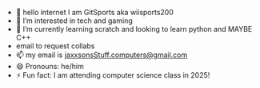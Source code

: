 - 👋 hello internet I am GitSports aka wiisports200 
- 👀 I’m interested in tech and gaming
- 🌱 I’m currently learning scratch and looking to learn python and MAYBE C++
- email to request collabs
- 📫 my email is jaxxsonsStuff.computers@gmail.com
- 😄 Pronouns: he/him
- ⚡ Fun fact: I am attending computer science class in 2025!
